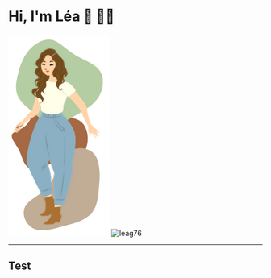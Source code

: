 # Hi, I'm Léa 👋 👩‍💻

<img src="pictures/iconGithub.png" width="200">

<img src="https://komarev.com/ghpvc/?username=leag76&label=Profile%20views&color=0e75b6&style=flat" alt="leag76" />

---

## Test